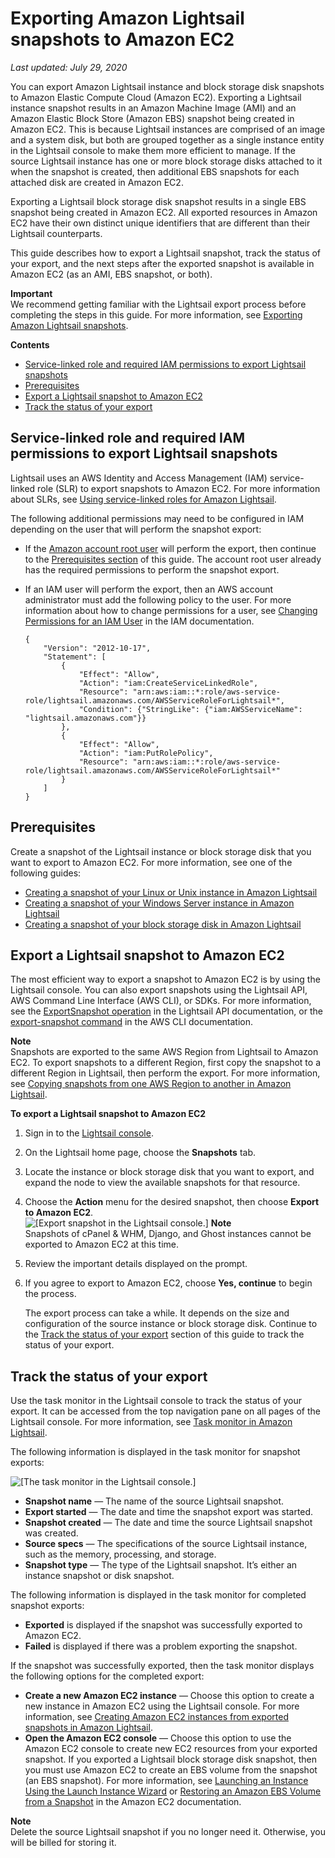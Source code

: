 # Exporting Amazon Lightsail snapshots to Amazon EC2<a name="amazon-lightsail-exporting-snapshots-to-amazon-ec2"></a>

 *Last updated: July 29, 2020* 

You can export Amazon Lightsail instance and block storage disk snapshots to Amazon Elastic Compute Cloud \(Amazon EC2\)\. Exporting a Lightsail instance snapshot results in an Amazon Machine Image \(AMI\) and an Amazon Elastic Block Store \(Amazon EBS\) snapshot being created in Amazon EC2\. This is because Lightsail instances are comprised of an image and a system disk, but both are grouped together as a single instance entity in the Lightsail console to make them more efficient to manage\. If the source Lightsail instance has one or more block storage disks attached to it when the snapshot is created, then additional EBS snapshots for each attached disk are created in Amazon EC2\.

Exporting a Lightsail block storage disk snapshot results in a single EBS snapshot being created in Amazon EC2\. All exported resources in Amazon EC2 have their own distinct unique identifiers that are different than their Lightsail counterparts\.

This guide describes how to export a Lightsail snapshot, track the status of your export, and the next steps after the exported snapshot is available in Amazon EC2 \(as an AMI, EBS snapshot, or both\)\.

**Important**  
We recommend getting familiar with the Lightsail export process before completing the steps in this guide\. For more information, see [Exporting Amazon Lightsail snapshots](amazon-lightsail-exporting-snapshots.md)\.

**Contents**
+ [Service\-linked role and required IAM permissions to export Lightsail snapshots](#service-linked-role-details)
+ [Prerequisites](#exporting-snapshots-to-amazon-ec2-prerequisites)
+ [Export a Lightsail snapshot to Amazon EC2](#exporting-a-lightsail-snapshot)
+ [Track the status of your export](#track-the-status-of-your-export)

## Service\-linked role and required IAM permissions to export Lightsail snapshots<a name="service-linked-role-details"></a>

Lightsail uses an AWS Identity and Access Management \(IAM\) service\-linked role \(SLR\) to export snapshots to Amazon EC2\. For more information about SLRs, see [Using service\-linked roles for Amazon Lightsail](amazon-lightsail-using-service-linked-roles.md)\.

The following additional permissions may need to be configured in IAM depending on the user that will perform the snapshot export:
+ If the [Amazon account root user](https://docs.aws.amazon.com/IAM/latest/UserGuide/id_root-user.html) will perform the export, then continue to the [Prerequisites section](#exporting-snapshots-to-amazon-ec2-prerequisites) of this guide\. The account root user already has the required permissions to perform the snapshot export\.
+ If an IAM user will perform the export, then an AWS account administrator must add the following policy to the user\. For more information about how to change permissions for a user, see [Changing Permissions for an IAM User](https://docs.aws.amazon.com/IAM/latest/UserGuide/id_users_change-permissions.html#users_change_permissions-add-console) in the IAM documentation\.

  ```
  {
      "Version": "2012-10-17",
      "Statement": [
          {
              "Effect": "Allow",
              "Action": "iam:CreateServiceLinkedRole",
              "Resource": "arn:aws:iam::*:role/aws-service-role/lightsail.amazonaws.com/AWSServiceRoleForLightsail*",
              "Condition": {"StringLike": {"iam:AWSServiceName": "lightsail.amazonaws.com"}}
          },
          {
              "Effect": "Allow",
              "Action": "iam:PutRolePolicy",
              "Resource": "arn:aws:iam::*:role/aws-service-role/lightsail.amazonaws.com/AWSServiceRoleForLightsail*"
          }
      ]
  }
  ```

## Prerequisites<a name="exporting-snapshots-to-amazon-ec2-prerequisites"></a>

Create a snapshot of the Lightsail instance or block storage disk that you want to export to Amazon EC2\. For more information, see one of the following guides:
+ [Creating a snapshot of your Linux or Unix instance in Amazon Lightsail](lightsail-how-to-create-a-snapshot-of-your-instance.md)
+ [Creating a snapshot of your Windows Server instance in Amazon Lightsail](prepare-windows-based-instance-and-create-snapshot.md)
+ [Creating a snapshot of your block storage disk in Amazon Lightsail](create-block-storage-disk-snapshot.md)

## Export a Lightsail snapshot to Amazon EC2<a name="exporting-a-lightsail-snapshot"></a>

The most efficient way to export a snapshot to Amazon EC2 is by using the Lightsail console\. You can also export snapshots using the Lightsail API, AWS Command Line Interface \(AWS CLI\), or SDKs\. For more information, see the [ExportSnapshot operation](https://docs.aws.amazon.com/lightsail/2016-11-28/api-reference/API_ExportSnapshot.html) in the Lightsail API documentation, or the [export\-snapshot command](https://docs.aws.amazon.com/cli/latest/reference/lightsail/export-snapshot.html) in the AWS CLI documentation\.

**Note**  
Snapshots are exported to the same AWS Region from Lightsail to Amazon EC2\. To export snapshots to a different Region, first copy the snapshot to a different Region in Lightsail, then perform the export\. For more information, see [Copying snapshots from one AWS Region to another in Amazon Lightsail](amazon-lightsail-copying-snapshots-from-one-region-to-another.md)\.

**To export a Lightsail snapshot to Amazon EC2**

1. Sign in to the [Lightsail console](https://lightsail.aws.amazon.com/)\.

1. On the Lightsail home page, choose the **Snapshots** tab\.

1. Locate the instance or block storage disk that you want to export, and expand the node to view the available snapshots for that resource\. 

1. Choose the **Action** menu for the desired snapshot, then choose **Export to Amazon EC2**\.  
![\[Export snapshot in the Lightsail console.\]](https://d9yljz1nd5001.cloudfront.net/en_us/a825044edce3b3cf14c8cdbea7367d2e/images/amazon-lightsail-action-menu-export-snapshot.png)
**Note**  
Snapshots of cPanel & WHM, Django, and Ghost instances cannot be exported to Amazon EC2 at this time\.

1. Review the important details displayed on the prompt\.

1. If you agree to export to Amazon EC2, choose **Yes, continue** to begin the process\.

   The export process can take a while\. It depends on the size and configuration of the source instance or block storage disk\. Continue to the [Track the status of your export](#track-the-status-of-your-export) section of this guide to track the status of your export\.

## Track the status of your export<a name="track-the-status-of-your-export"></a>

Use the task monitor in the Lightsail console to track the status of your export\. It can be accessed from the top navigation pane on all pages of the Lightsail console\. For more information, see [Task monitor in Amazon Lightsail](amazon-lightsail-task-monitor.md#amazon-lightsail-task-monitor.title)\.

The following information is displayed in the task monitor for snapshot exports:

![\[The task monitor in the Lightsail console.\]](https://d9yljz1nd5001.cloudfront.net/en_us/a825044edce3b3cf14c8cdbea7367d2e/images/amazon-lightsail-task-monitor-export-snapshot.png)
+ **Snapshot name** — The name of the source Lightsail snapshot\.
+ **Export started** — The date and time the snapshot export was started\.
+ **Snapshot created** — The date and time the source Lightsail snapshot was created\.
+ **Source specs** — The specifications of the source Lightsail instance, such as the memory, processing, and storage\.
+ **Snapshot type** — The type of the Lightsail snapshot\. It’s either an instance snapshot or disk snapshot\.

The following information is displayed in the task monitor for completed snapshot exports:
+ **Exported** is displayed if the snapshot was successfully exported to Amazon EC2\.
+ **Failed** is displayed if there was a problem exporting the snapshot\.

If the snapshot was successfully exported, then the task monitor displays the following options for the completed export:
+ **Create a new Amazon EC2 instance** — Choose this option to create a new instance in Amazon EC2 using the Lightsail console\. For more information, see [Creating Amazon EC2 instances from exported snapshots in Amazon Lightsail](amazon-lightsail-creating-ec2-instances-from-exported-snapshots.md)\.
+ **Open the Amazon EC2 console** — Choose this option to use the Amazon EC2 console to create new EC2 resources from your exported snapshot\. If you exported a Lightsail block storage disk snapshot, then you must use Amazon EC2 to create an EBS volume from the snapshot \(an EBS snapshot\)\. For more information, see [Launching an Instance Using the Launch Instance Wizard](https://docs.aws.amazon.com/AWSEC2/latest/UserGuide/launching-instance.html) or [Restoring an Amazon EBS Volume from a Snapshot](https://docs.aws.amazon.com/AWSEC2/latest/UserGuide/ebs-restoring-volume.html) in the Amazon EC2 documentation\.

**Note**  
Delete the source Lightsail snapshot if you no longer need it\. Otherwise, you will be billed for storing it\.